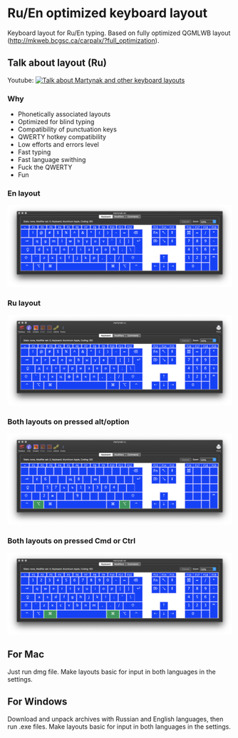# Ru/En optimized keyboard layout

Keyboard layout for Ru/En typing. Based on fully optimized QGMLWB layout (http://mkweb.bcgsc.ca/carpalx/?full_optimization).

## Talk about layout (Ru)

Youtube:
[![Talk about Martynak and other keyboard layouts](https://img.youtube.com/vi/vXjp7R0G9ws/0.jpg)](https://www.youtube.com/watch?v=vXjp7R0G9ws)

### Why

- Phonetically associated layouts
- Optimized for blind typing
- Compatibility of punctuation keys
- QWERTY hotkey compatibility
- Low efforts and errors level
- Fast typing
- Fast language swithing
- Fuck the QWERTY
- Fun

### En layout

![](./assets/en-layout.png)

### Ru layout

![](./assets/ru-layout.png)

### Both layouts on pressed alt/option

![](./assets/option-layout.png)

### Both layouts on pressed Cmd or Ctrl 

![](./assets/cmd-layout.png)

## For Mac

Just run dmg file. Make layouts basic for input in both languages in the settings.

## For Windows

Download and unpack archives with Russian and English languages, then run .еxe files. Make layouts basic for input in both languages in the settings.

